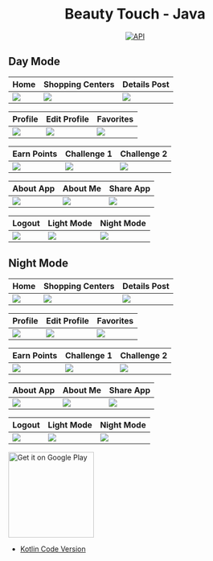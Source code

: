  <h1 align="center">Beauty Touch - Java</h1>

<p align="center">
  <a href="https://android-arsenal.com/api?level=25"><img alt="API" src="https://img.shields.io/badge/API-23%2B-brightgreen.svg?style=flat"/></a>
</p>

## Day Mode

Home | Shopping Centers | Details Post
--- | --- | --- | 
![](https://blogger.googleusercontent.com/img/a/AVvXsEg7w22TCSmEZCSoY_ezSvl_QuSs2580dISHFHfJ0ep_8aZzZcAirjxCX9UBAxIYDszxC6mZUB38hsa-2sgSDREtJMfHhHNPYiLLXqgOkD9yUHBgrUAH-mECyq7M1wtHdpk2Cv-f2ZIBxHQpME_2UbuvnJFgxOo2lgaP6-a5RXM8qT5BtLFYheykibM4eQ) | ![](https://blogger.googleusercontent.com/img/a/AVvXsEhVgwN74RERXEIKHb-pRcuIP1REdMGNOPm3BiWXyvnGcxwlGvtY7wSBC9Wq1UKyszi4gV1KXs1wk5tEfRjcf4_6nclysEFQuNFWGkQY7OI2uWEB7yrm-cmWOhj3g-BT0v6xGAl5qqO2_SNYJXJjXpA5GPpYqoCQc_hvAcJa0zM15ejSWYyamzU7MNBfzg) | ![](https://blogger.googleusercontent.com/img/a/AVvXsEizoYZKz2cy1RYWTCsSxWb7eWVx5_TPu_RZXT9w98gdveELSg3lMHq4I9yoH2qxswoIQgN6PLJTQ1Wdzb4tQG-13RtAidxl-sKbeZwXK1DHczkjmwtg-VEc6JXvbT27BxYkqEJztG-K6Ym9XzZtKr_OGPVE4JEcejWuQhSM4lEzOeg6RwmunTx3iLN2nw) | 

Profile | Edit Profile | Favorites 
--- | --- | --- | 
![](https://blogger.googleusercontent.com/img/a/AVvXsEi1HkdS-JGm0RYRKc5N8gtQeY28U9DiDuKgNIPUPau3QD2aKWG20PcOdgIsPKX-fYKm5hMdCFoFhZgaSceHaXq3nlbigNpNDsvqBudP-pV-goGwiJnMXM3v_QKXSed3W5G54MUATy5tDoBrNe1zenLXurEy8JtaWRLawXIH_5KTwq5ULvcRAK_JcOHZWw) | ![](https://blogger.googleusercontent.com/img/a/AVvXsEgyXPIggvyaOI6HAIHVSbcGoZv5J0LaiJbwsyp_H4y_THMfH23YTbQM5-QISpYjftXtJnVZA5Ik7rgJOvegONY45l4fiqVsdNoKy9KOfOiv_KCKkCXkl0GqKwvzkSVRHMPmmqUEO8W2JKaRaW_qELFU7RGlxbMpUCO47c7wBE4FSxZjhQqV2AekJ4O8mA) | ![](https://blogger.googleusercontent.com/img/a/AVvXsEjdz4oBu3Gn-OVfXesiN-A1KISD6ok2salEDHmqwMTdrO9qk1UoBLFPq2pRTwtwyTguf-Ov-9GZK7t-zDLU9eP4vr359iqfwVIzETzJY4AOXhNze2Lh6-jEiXiKZzlPRooDkokwWm-fwQYAWjIUrrWUjBQLjXnuLVRd3_Qw29kX1CvAtyWi_C493Q6jbA) | 

Earn Points | Challenge 1 | Challenge 2 
--- | --- | --- | 
![](https://blogger.googleusercontent.com/img/a/AVvXsEiPHsk9gJJM8zUjv96UsddaOLXw-_QJbjVVrB2gcsxsVvZ4DIRAKfx3bq1L12cAuoWI6KvlPq8_60iXTkgwE5XMJbhbvsb5UKd7PpNa3lileDM4R4fjl7Csxa5NqxISWIfTbqJ0YSudgvcrXekuMlkYHvtXAMWJRH7MC_gBV7A1NRGOT5O-O8CsvwTuMg) | ![](https://blogger.googleusercontent.com/img/a/AVvXsEi9kXeBGcoWAkNCZMXL8YiZoxNq1IR1BwJ7f2Jyx957QHWWlJXcnPXN87HW5ZF7XCj5MT8FtLfEbvYpQGGnmQ8num0p2NiFtzNKcxax4vj7FfyFghPg36bY5nRuKrwieljwt7cQfhZxOTR7ibI9_16JadPSNn3YpqI-TiLWkW-q6laBLXK95b5Rm3NT1g) | ![](https://blogger.googleusercontent.com/img/a/AVvXsEh-ebsUV3_hp24v-REsQpuYgE3CGeSplHtYRWVJz6qypFXpRUDr7h19Xx7Xkrx9OmzmSZoraINcUdxR6-Pfg3KY8RI6maT0WI3_mqDbzhqMvP2cisYvDrid_l0uG50f13PySDsYmkJNMyPc5wHT_61y48ftBfI6ndUY9YAjjH8nnUtYxL4utcFUvPiPxQ) | 

About App | About Me | Share App 
--- | --- | --- | 
![](https://blogger.googleusercontent.com/img/a/AVvXsEgeRRnvgYZ0Vf5pzDC2ObhUzTWKe76eo4uGRn0fvSdmyUxH6OGld3ScElXrpPhkph7DCCvdenpNa4t11QjC5xTK2SPuBK7qlf7g1MDScM-wgpCnZ9QLFs7s_w7zPNvxQrH_9gAt3rzf8W--CBuua3JudPcEpJzv7rS1uYKR8ZyswgDXqsefdNJubI4ANw) | ![](https://blogger.googleusercontent.com/img/a/AVvXsEj9beCX7b50jbIaZRCjDM5IFWlIS3_SoDrcslwy2HBz0C5u-O7xgfI7AEahp3x_tRaRdtZTMXDV6aTg5PlyKaEL5m-XnUIE0jjMgM7JssBJ-8JNr2r2IKGRSyLl8a8GGIdR5QSVp28qx3BozPwCpjoYJGaYwLvmsxY4RDtej4fMJKVXgFb6Xu6xn9qEYA) | ![](https://blogger.googleusercontent.com/img/a/AVvXsEiIEm8juWMAzlvl1aEc4zcAxC2JoDDjVyAOCbgXYbzUPvrwjz_dMf-CHBBLs1yAAuxCGVaQe_YNvxvOOIR2Q4pypqqFYGO3V_3P_JrRTAWiiPdl95SgQgu45NlrGrJUxwnge67t2QFvCfwbtSt7A4WDda_TiSOHWyWFmFwdraQT6FCJGiD6uUzSXypE6w) | 

Logout | Light Mode | Night Mode 
--- | --- | --- | 
![](https://blogger.googleusercontent.com/img/a/AVvXsEgQ-F7ox0JOIzKzY2qzHYT3qlt8tlNKSCZf9x_IE4XkhHIojYiXwWVECxwn5U8zRY-vUWnsxNx8E51hRQN9f6gSFcoGNzCVYfi1NOP-MZG0D5d6CfolbNV9w33X-AvyjhzkxxkAt9AMIdFgGJsHlqancAXkvDgMXqPZPYvEODI1tbGMa0k5KVuBdAmG8Q) | ![](https://blogger.googleusercontent.com/img/a/AVvXsEiGyKptNMzQ5t-15iweyVyqlWjj6kVgNHyUI4y2txonoZbhksBmHFwHMoWuA5LzUJZWh9wLT1Fdho19ryubQAJkW2wBUzJc_vn2vhi6tadLT679jV13eTXnajHMzgR8tyPW40x7nGrALgzshC9_nClpUhP9XmQOKae5bFjS6qvEJVYIGM6DRATkVQikNw) | ![](https://blogger.googleusercontent.com/img/a/AVvXsEhM0ET03hCWXU0uLeYlT3oRG8VKElcy8Ve-yZF_6nA4CA91G1uvnhSypWoX-6mRr9jC2_DVq-mMwMCJXHkk7Wr-DZgOp1SmzcRO_CKLSzGiwm6EFTUBTvYLerrgsPdfxnuFWpF6jfo8FlzvNYGatuSjsKs2T8NzPhVLosTMGIQfyod75K4aCuy4Y_dziQ) | 

## Night Mode

Home | Shopping Centers | Details Post
--- | --- | --- | 
![](https://blogger.googleusercontent.com/img/a/AVvXsEhfF58ofdrC0wYotkDJXnNtCTSVmWa_r5QpIZqcAIVUZK77Iggn6bN6Pgk1W1o3FqvTEKcG0jJur3fHONDD7a9dlBqxkzgEiI_NoK1u9wUxon8ZmI3Jm2kQ9poeIlo8BeVEQ-lmLKtcA0-soMQAVNt3TR3u-briu_DIC3TwkeBoda46NK1y-wjAslOpkw) | ![](https://blogger.googleusercontent.com/img/a/AVvXsEjaxci45r2boJZ3R4bw0dSCoDsgQI7U1wHjolJ616Ges0gXwlVv6lVhzNF-k-l6l4O_aYGNu9-8PtxIqZv-gR3CiJjTxdEiFdT14AwY1RTNM7RfN9XtHNmOFGhK_Nxtqt7gX9zqG35S0ELSOW-EYXpVzw7JsvMKIyfjh6q6nJkOO1YePzlE0j7YCdP5Ww) | ![](https://blogger.googleusercontent.com/img/a/AVvXsEjPWNWNk_Q8TDnLryfT65k4L-faJUHxvY7naybM73WqnKPAh3oljgp5Bm-5dyChFYClx80TDCD5mxJu_JRaRdF0aBpyTa-8WHeJX8skfq1OKdoBWOD9E-k1BgpqHOGkpG-BzU7rvZ7xkessYGrCzDz27gJpwj7QfVrZZZan2YfL4VH7W5mjBZ6ztqgsVA) | 

Profile | Edit Profile | Favorites 
--- | --- | --- | 
![](https://blogger.googleusercontent.com/img/a/AVvXsEhZsFGPKFhUe0FDAbIzBCxjpr5yQBHGBnDxQ-ZHrrwYtn9QOtHQR9xj7pbocI5KwUiDwHdFVG5hCQ-3wZqfr4mrW2mW9tofldF2RIQHMYjBxe3QHx5B16M0FlMfYzKNbqcn4we5lsS77oRYRIVOeFyaRWaUxORCYox9jTS02CuoFLTNa-fbUkwVEXEc7w) | ![](https://blogger.googleusercontent.com/img/a/AVvXsEgk5Ie8p9EUXUWuNVazooWbOfTmiKeIbY40CeEVmrB8npEGXHehl4Q3xUi05RdO2R2Mtvo2sMcuKM-zSxJ1sp2OJgG60c4YI7atcgCo4RopWqH-mB6c6Rms2Aze0s1Vm0H22_ItWond-28mQSLz6xGXa03FVerCM4Dhvi-ZoqnCaMKXK-EQw1-fzXEkqA) | ![](https://blogger.googleusercontent.com/img/a/AVvXsEhhzSiOGZEjnjwFr1roKUIFavjd4-kP7XZ4H0FA8K9dn1T4pBF3HYmtwL2yOJmoJt1B2Dcv28iEhjxzEkx8QrIvwupBGd7_nbisvi1YcqGxicQ9P-ugyPqut4hAqPb1fzY8kyYjBrD6TsdwHPGcq3q3OYpIngwKL0kpRgjpEGXdAnvuBmvKt1T48sRh_w) | 

Earn Points | Challenge 1 | Challenge 2 
--- | --- | --- | 
![](https://blogger.googleusercontent.com/img/a/AVvXsEgxV4hW8L1zgKlGQ1e5dvrZKHxIaj1EQMrj1Mh_2smY5yn6MciNnmC93IDXoURFdhylgqCTP3McHUd67d64k9p67D6g01GF4WKpP4AG9-j7wvEsRt5SYlatpfmY3yy8hPTmBVb80sa4-bFYcvhpkUL_xj93D4f2JY9jp61KQWzvv8C9aqFJAyA0odp9Cw) | ![](https://blogger.googleusercontent.com/img/a/AVvXsEhth8AKqgR0rxyzYRlKUCl2fxiQ9stV_ILHLFAEUM2C-onR5Ut8Pxl2tgmgy-8uTuiR0EyasSJ2K6rOtoOrrkwgUAKNRkGqo8vW9RhxpB9QjY1OO7MtqcRrixL02EfVVLwttBYZpz45eMzOfI54usZcTIeK8lqguNxxIo09vQwEDuPIn-EUrHwsC7iQeA) | ![](https://blogger.googleusercontent.com/img/a/AVvXsEjxF5hEr-5jYRm-FEG3QKJciHakIQxsEzypvuBskh18sZIe2lB4dcr4-IUFhNuLix7poHNjQZKim7JVbWRRimsNPRKb2D_U-VZvgd3Azx_bHOCurTz7-y2pX3ovh-DPrsYsaCMPXCTVBVQTlO05paYPswjhDCV75Pzi9CJPNBdOuHQmjiamFZFA51O15w) | 

About App | About Me | Share App 
--- | --- | --- | 
![](https://blogger.googleusercontent.com/img/a/AVvXsEhItyEc_3H4Qpyk9lteiSTDrpGG-9-bmOw8qnn47XxMwe3H85QAesaUZx9USGEEwnByPWg5oz3ZRoMietv0Q7e21ipAOo8CbAnXtcqfHeVw6PGqDb_GNr8r4M4yGksUydeBA6DFnWJ442fQXlrbJu146wvc0_e-JnYRseN8A-PbHi0W7lwtfS9LsV71HQ) | ![](https://blogger.googleusercontent.com/img/a/AVvXsEgBzX9CzuwgHkpqMJ3JZZbGjj-OQoZ9F8xtt9JbRALUpVoZA9wAkOF_TYR6BxGNyM822Vo9TUvr_HS7sWCgu8_GcbidoYjIEt6cGRrdOvkVuAMRbZge1LGOAO-ur0kEm6--dbAybBJZ9p7kkQCsTBJ7IJeupg7pGFoyGSZ0YRdW68D2s0wVgA0fgrCZgg) | ![](https://blogger.googleusercontent.com/img/a/AVvXsEgAVnwaR9Uj44IQf5xB8VBMJGJWjiNYPe03cpj-6vL0CT1map0rB59Mu80FVvpLcsmWDvXNRQhDNBgCK6L6ZbYG53GNl9A_koZiVU4YsiyNxbEUolqWt91QwFHr-nRPSv7JqIOWyA3727fRC1vaBXrQ3YOUgyJXFWGATRf-rHrkRtmanAYe_hJAJWcpaQ) | 

Logout | Light Mode | Night Mode 
--- | --- | --- | 
![](https://blogger.googleusercontent.com/img/a/AVvXsEj6HtmSueSnL_QgYPC_ZIrJHxy1FlXjLpYQO1H2WlsbXcZA2DwVVCpsg02z8hbSNHUGoQ4BltWvmLaUEOlm5BpEbSM3l3sJ-OSX1JEKkNpyrPPmbebUIGoUgJBnpF-MJ6NmOv7HDWaK4mbg1EA2UdESB1Yz4N8wNdsVjRT13jtCQHFZRq3399fbM4dOMQ) | ![](https://blogger.googleusercontent.com/img/a/AVvXsEimrWXz1aiCGksR0fqKAQNKckgqAR7-6_t7Tcqm3IsLTPFyJtAHdZBiR-Gyr6z_vLjWB8u2wVP0SusPb8fIRiBtufJOESBVJh_meWs_8MUH0laJmdGpTc1WQc6BIbftMilVZ6hxUhS7u-Yz5CqQLt5uZT9UG-YfHnMEZpq8A4ff7vDIZD5gWtcx-uOB6w) | ![](https://blogger.googleusercontent.com/img/a/AVvXsEhqcC1Qfa7uL_0s1E2YeKOsM3ChxjlO5uarzrYBcQIYSxCHVvKnm74B_6JdELDAihG6PTJzhWY7gnBG5u2OZkNFVByUuqM2kXyxSbvu4xDvm_-w_nPRQxHTJbNkckyeKoYoil1IRFSk7d35jlDbOI4U174s1PrAj_6KSiJ7Ra2MHkscUxnYXEBrHuSlNA) | 

<a href='https://play.google.com/store/apps/details?id=com.mohammaddeeb.beautytouch'><img alt='Get it on Google Play' src='https://play.google.com/intl/en_us/badges/images/generic/en_badge_web_generic.png' width="170px"/></a>
<br />

- [Kotlin Code Version](https://github.com/selimdawa/BeautyTouchKotlin/)
